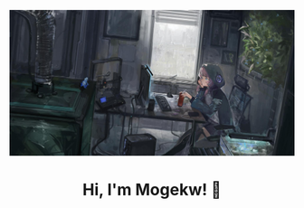 ![Logo](https://github.com/Mogekw/Mogekw/blob/main/1681705456705657.jpg)

<h1 style="text-align: center;">Hi, I'm Mogekw! 🧋</h1>


